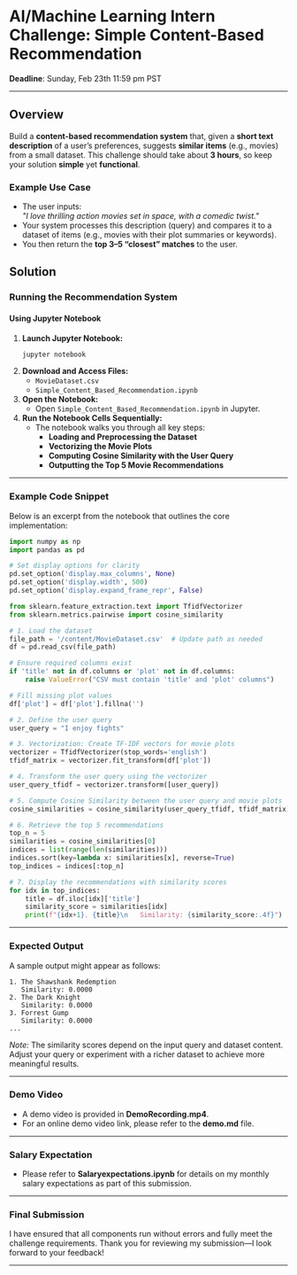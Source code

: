 # AI/Machine Learning Intern Challenge: Simple Content-Based Recommendation

**Deadline**: Sunday, Feb 23th 11:59 pm PST

---

## Overview

Build a **content-based recommendation system** that, given a **short text description** of a user’s preferences, suggests **similar items** (e.g., movies) from a small dataset. This challenge should take about **3 hours**, so keep your solution **simple** yet **functional**.

### Example Use Case

- The user inputs:  
  *"I love thrilling action movies set in space, with a comedic twist."*  
- Your system processes this description (query) and compares it to a dataset of items (e.g., movies with their plot summaries or keywords).  
- You then return the **top 3–5 “closest” matches** to the user.

## Solution

### Running the Recommendation System

#### Using Jupyter Notebook

1. **Launch Jupyter Notebook:**
   ```bash
   jupyter notebook
   ```
2. **Download and Access Files:**
   - `MovieDataset.csv`
   - `Simple_Content_Based_Recommendation.ipynb`
3. **Open the Notebook:**
   - Open `Simple_Content_Based_Recommendation.ipynb` in Jupyter.
4. **Run the Notebook Cells Sequentially:**
   - The notebook walks you through all key steps:
     - **Loading and Preprocessing the Dataset**
     - **Vectorizing the Movie Plots**
     - **Computing Cosine Similarity with the User Query**
     - **Outputting the Top 5 Movie Recommendations**

---

### Example Code Snippet

Below is an excerpt from the notebook that outlines the core implementation:

```python
import numpy as np
import pandas as pd

# Set display options for clarity
pd.set_option('display.max_columns', None)
pd.set_option('display.width', 500)
pd.set_option('display.expand_frame_repr', False)

from sklearn.feature_extraction.text import TfidfVectorizer
from sklearn.metrics.pairwise import cosine_similarity

# 1. Load the dataset
file_path = '/content/MovieDataset.csv'  # Update path as needed
df = pd.read_csv(file_path)

# Ensure required columns exist
if 'title' not in df.columns or 'plot' not in df.columns:
    raise ValueError("CSV must contain 'title' and 'plot' columns")

# Fill missing plot values
df['plot'] = df['plot'].fillna('')

# 2. Define the user query
user_query = "I enjoy fights"

# 3. Vectorization: Create TF-IDF vectors for movie plots
vectorizer = TfidfVectorizer(stop_words='english')
tfidf_matrix = vectorizer.fit_transform(df['plot'])

# 4. Transform the user query using the vectorizer
user_query_tfidf = vectorizer.transform([user_query])

# 5. Compute Cosine Similarity between the user query and movie plots
cosine_similarities = cosine_similarity(user_query_tfidf, tfidf_matrix)

# 6. Retrieve the top 5 recommendations
top_n = 5
similarities = cosine_similarities[0]
indices = list(range(len(similarities)))
indices.sort(key=lambda x: similarities[x], reverse=True)
top_indices = indices[:top_n]

# 7. Display the recommendations with similarity scores
for idx in top_indices:
    title = df.iloc[idx]['title']
    similarity_score = similarities[idx]
    print(f"{idx+1}. {title}\n   Similarity: {similarity_score:.4f}")
```

---

### Expected Output

A sample output might appear as follows:

```
1. The Shawshank Redemption
   Similarity: 0.0000
2. The Dark Knight
   Similarity: 0.0000
3. Forrest Gump
   Similarity: 0.0000
...
```

*Note:* The similarity scores depend on the input query and dataset content. Adjust your query or experiment with a richer dataset to achieve more meaningful results.

---

### Demo Video

- A demo video is provided in **DemoRecording.mp4**.
- For an online demo video link, please refer to the **demo.md** file.

---

### Salary Expectation

- Please refer to **Salaryexpectations.ipynb** for details on my monthly salary expectations as part of this submission.

---

### Final Submission

I have ensured that all components run without errors and fully meet the challenge requirements. Thank you for reviewing my submission—I look forward to your feedback!

---
